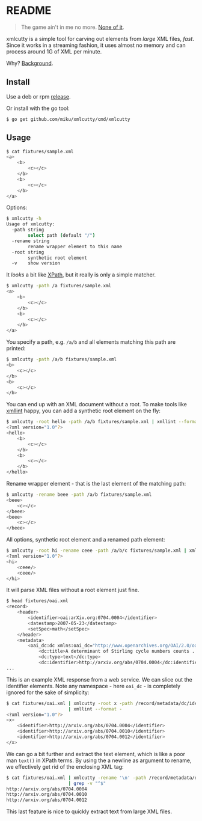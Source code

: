 README
======

> The game ain't in me no more. [None of it](https://www.youtube.com/watch?v=h7yf8Vp2KAI&feature=youtu.be&t=1m46s).

xmlcutty is a simple tool for carving out elements from *large* XML files,
*fast*. Since it works in a streaming fashion, it uses almost no memory and
can process around 1G of XML per minute.

Why? [Background](http://stackoverflow.com/q/33653844/89391).

Install
-------

Use a deb or rpm [release](https://github.com/miku/xmlcutty/releases).

Or install with the go tool:

    $ go get github.com/miku/xmlcutty/cmd/xmlcutty

Usage
-----

```sh
$ cat fixtures/sample.xml
<a>
    <b>
        <c></c>
    </b>
    <b>
        <c></c>
    </b>
</a>
```

Options:

```sh
$ xmlcutty -h
Usage of xmlcutty:
  -path string
        select path (default "/")
  -rename string
        rename wrapper element to this name
  -root string
        synthetic root element
  -v    show version
```

It *looks* a bit like [XPath](https://en.wikipedia.org/wiki/XPath), but it really
is only a simple matcher.

```sh
$ xmlcutty -path /a fixtures/sample.xml
<a>
    <b>
        <c></c>
    </b>
    <b>
        <c></c>
    </b>
</a>
```

You specify a path, e.g. `/a/b` and all elements matching this path are printed:

```sh
$ xmlcutty -path /a/b fixtures/sample.xml
<b>
    <c></c>
</b>
<b>
    <c></c>
</b>
```

You can end up with an XML document without a root. To make tools like
[xmllint](http://xmlsoft.org/xmllint.html) happy, you can add a
synthetic root element on the fly:

```sh
$ xmlcutty -root hello -path /a/b fixtures/sample.xml | xmllint --format -
<?xml version="1.0"?>
<hello>
    <b>
        <c></c>
    </b>
    <b>
        <c></c>
    </b>
</hello>
```

Rename wrapper element - that is the last element of the matching path:

```sh
$ xmlcutty -rename beee -path /a/b fixtures/sample.xml
<beee>
    <c></c>
</beee>
<beee>
    <c></c>
</beee>
```

All options, synthetic root element and a renamed path element:

```sh
$ xmlcutty -root hi -rename ceee -path /a/b/c fixtures/sample.xml | xmllint --format -
<?xml version="1.0"?>
<hi>
    <ceee/>
    <ceee/>
</hi>
```

It will parse XML files without a root element just fine.

```sh
$ head fixtures/oai.xml
<record>
    <header>
        <identifier>oai:arXiv.org:0704.0004</identifier>
        <datestamp>2007-05-23</datestamp>
        <setSpec>math</setSpec>
    </header>
    <metadata>
        <oai_dc:dc xmlns:oai_dc="http://www.openarchives.org/OAI/2.0/oai_dc/"... >
            <dc:title>A determinant of Stirling cycle numbers counts ...
            <dc:type>text</dc:type>
            <dc:identifier>http://arxiv.org/abs/0704.0004</dc:identifier>
...
```

This is an example XML response from a web service. We can slice out the
identifier elements. Note any namespace - here `oai_dc` - is completely
ignored for the sake of simplicity:

```sh
$ cat fixtures/oai.xml | xmlcutty -root x -path /record/metadata/dc/identifier \
                       | xmllint --format -
<?xml version="1.0"?>
<x>
    <identifier>http://arxiv.org/abs/0704.0004</identifier>
    <identifier>http://arxiv.org/abs/0704.0010</identifier>
    <identifier>http://arxiv.org/abs/0704.0012</identifier>
</x>
```

We can go a bit further and extract the text element, which is like a poor man
`text()` in XPath terms. By using the a newline as argument to rename, we
effectively get rid of the enclosing XML tag:

```sh
$ cat fixtures/oai.xml | xmlcutty -rename '\n' -path /record/metadata/dc/identifier \
                       | grep -v "^$"
http://arxiv.org/abs/0704.0004
http://arxiv.org/abs/0704.0010
http://arxiv.org/abs/0704.0012
```

This last feature is nice to quickly extract text from large XML files.

